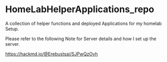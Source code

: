 # HomeLabHelperApplications_repo

A collection of helper functions and deployed Applications for my homelab Setup.

Please refer to the following Note for Server details and how I set up the server.

https://hackmd.io/@Erebustsai/SJPwQzOvh
